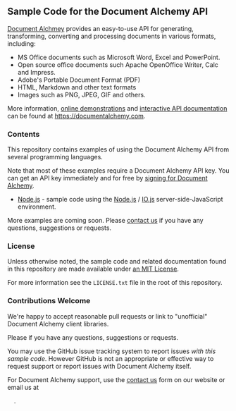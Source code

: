 ## Sample Code for the Document Alchemy API

[Document Alchmey](https://documentalchemy.com) provides an easy-to-use API for
generating, transforming, converting and processing documents in various
formats, including:

 - MS Office documents such as Microsoft Word, Excel and PowerPoint.
 - Open source office documents such Apache OpenOffice Writer, Calc and Impress.
 - Adobe's Portable Document Format (PDF)
 - HTML, Markdown and other text formats
 - Images such as PNG, JPEG, GIF and others.

More information, [online demonstrations](https://documentalchemy.com/demo) and
[interactive API documentation](https://documentalchemy.com/api-doc#!/DocumentAlchemy)
can be found at <https://documentalchemy.com>.

### Contents

This repository contains examples of using the Document Alchemy API from several
programming languages.

Note that most of these examples require a Document Alchemy API key.  You can get
an API key immediately and for free by
[signing for Document Alchemy](https://documentalchemy.com/pricing?c=gheg).

 * [Node.js](./nodejs) - sample code using the [Node.js](https://nodejs.org/en/) / [IO.js](https://iojs.org/) server-side-JavaScript environment.


More examples are coming soon. Please [contact us](https://documentalchemy.com/contact-us) if you have any questions, suggestions or requests.

### License

Unless otherwise noted, the sample code and related documentation found in this
repository are made available under
[an MIT License](https://opensource.org/licenses/MIT).

For more information see the `LICENSE.txt` file in the root of this repository.

### Contributions Welcome

We're happy to accept reasonable pull requests or link to "unofficial" Document Alchemy client libraries.

Please  if you have any questions, suggestions or requests.

You may use the GitHub issue tracking system to report issues *with this sample code*. However GitHub is not an appropriate or effective way to request support or report issues with Document Alchemy itself.

For Document Alchemy support, use the [contact us](https://documentalchemy.com/contact-us) form on our website or email us at <div style="display:inline-block;vertical-align:middle"><img src="https://documentalchemy.com/images/support-at.png" height=15></div>.
